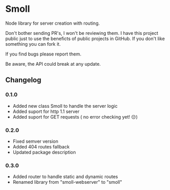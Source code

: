 # Smoll

Node library for server creation with routing. 

Don't bother sending PR's, I won't be reviewing them. I have this project public just to use the beneficts of public projects in GitHub. If you don't like something you can fork it.

If you find bugs please report them.

Be aware, the API could break at any update.

## Changelog

### 0.1.0

- Added new class Smoll to handle the server logic
- Added suport for http 1.1 server
- Added suport for GET requests ( no error checking yet! 😔)

### 0.2.0

- Fixed semver version
- Added 404 routes fallback
- Updated package description

### 0.3.0

- Added router to handle static and dynamic routes
- Renamed library from "smoll-webserver" to "smoll"